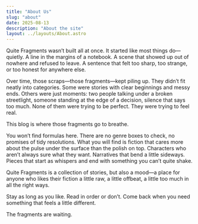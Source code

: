 ```yaml
---
title: "About Us"
slug: "about"
date: 2025-08-13
description: "About the site"
layout: ../layouts/About.astro
---
```


Quite Fragments wasn’t built all at once. It started like most things do—quietly. A line in the margins of a notebook. A scene that showed up out of nowhere and refused to leave. A sentence that felt too sharp, too strange, or too honest for anywhere else.

Over time, those scraps—those fragments—kept piling up. They didn’t fit neatly into categories. Some were stories with clear beginnings and messy ends. Others were just moments: two people talking under a broken streetlight, someone standing at the edge of a decision, silence that says too much. None of them were trying to be perfect. They were trying to feel real.

This blog is where those fragments go to breathe.

You won’t find formulas here. There are no genre boxes to check, no promises of tidy resolutions. What you will find is fiction that cares more about the pulse under the surface than the polish on top. Characters who aren’t always sure what they want. Narratives that bend a little sideways. Pieces that start as whispers and end with something you can’t quite shake.

Quite Fragments is a collection of stories, but also a mood—a place for anyone who likes their fiction a little raw, a little offbeat, a little too much in all the right ways.

Stay as long as you like. Read in order or don’t. Come back when you need something that feels a little different.

The fragments are waiting.
